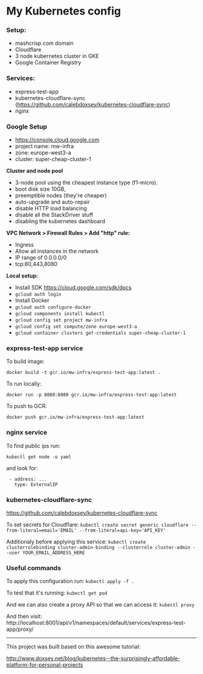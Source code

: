 # My Kubernetes config

### Setup:
- mashcrisp.com domain
- Cloudflare
- 3 node kubernetes cluster in GKE
- Google Container Registry

### Services:
- express-test-app
- kubernetes-cloudflare-sync (https://github.com/calebdoxsey/kubernetes-cloudflare-sync)
- nginx

### Google Setup

- https://console.cloud.google.com
- project name: mw-infra
- zone: europe-west3-a
- cluster: super-cheap-cluster-1

**Cluster and node pool**
- 3-node pool using the cheapest instance type (f1-micro).
- boot disk size 10GB,
- preemptible nodes (they're cheaper)
- auto-upgrade and auto-repair
- disable HTTP load balancing
- disable all the StackDriver stuff
- disabling the kubernetes dashboard

**VPC Network > Firewall Rules > Add "http" rule:**
- Ingress
- Allow all instances in the network
- IP range of 0.0.0.0/0
- tcp:80,443,8080

**Local setup:**
- Install SDK https://cloud.google.com/sdk/docs
- `gcloud auth login`
- Install Docker
- `gcloud auth configure-docker`
- `gcloud components install kubectl`
- `gcloud config set project mw-infra`
- `gcloud config set compute/zone europe-west3-a`
- `gcloud container clusters get-credentials super-cheap-cluster-1`

### express-test-app service
To build image:
```
docker build -t gcr.io/mw-infra/express-test-app:latest .
```

To run locally:
```
docker run -p 8080:8080 gcr.io/mw-infra/express-test-app:latest
```

To push to GCR:
```
docker push gcr.io/mw-infra/express-test-app:latest
```

### nginx service
To find public ips run:
```
kubectl get node -o yaml
```
and look for:
```
 - address: ...
   type: ExternalIP
```

### kubernetes-cloudflare-sync
https://github.com/calebdoxsey/kubernetes-cloudflare-sync

To set secrets for Cloudflare:
`kubectl create secret generic cloudflare --from-literal=email='EMAIL' --from-literal=api-key='API_KEY'`

Additionaly before applying this service:
`kubectl create clusterrolebinding cluster-admin-binding --clusterrole cluster-admin --user YOUR_EMAIL_ADDRESS_HERE`

### Useful commands

To apply this configuration run:
`kubectl apply -f .`

To test that it's running:
`kubectl get pod`

And we can also create a proxy API so that we can access it:
`kubectl proxy`

And then visit:
http://localhost:8001/api/v1/namespaces/default/services/express-test-app/proxy/

---

This project was built based on this awesome tutorial:

http://www.doxsey.net/blog/kubernetes--the-surprisingly-affordable-platform-for-personal-projects
